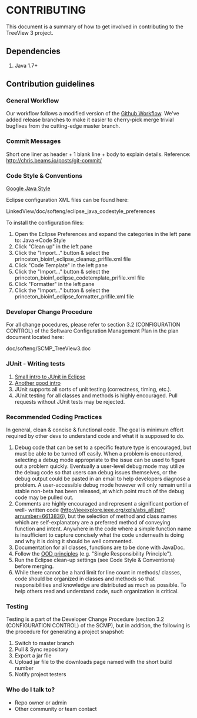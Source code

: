 # CONTRIBUTING #

This document is a summary of how to get involved in contributing to the TreeView 3 project.

## Dependencies

1. Java 1.7+

## Contribution guidelines

### General Workflow

Our workflow follows a modified version of the [Github Workflow](https://guides.github.com/introduction/flow/).
We've added release branches to make it easier to cherry-pick merge trivial
bugfixes from the cutting-edge master branch.

### Commit Messages
Short one liner as header + 1 blank line + body to explain details.
Reference: http://chris.beams.io/posts/git-commit/

### Code Style & Conventions
[Google Java Style](https://google-styleguide.googlecode.com/svn/trunk/javaguide.html)

Eclipse configuration XML files can be found here:

LinkedView/doc/softeng/eclipse_java_codestyle_preferences

To install the configuration files:

1. Open the Eclipse Preferences and expand the categories in the left pane to:
   Java->Code Style
2. Click "Clean up" in the left pane
3. Click the "Import..." button & select the
   princeton_bioinf_eclipse_cleanup_prifile.xml file
4. Click "Code Template" in the left pane
5. Click the "Import..." button & select the
   princeton_bioinf_eclipse_codetemplate_prifile.xml file
6. Click "Formatter" in the left pane
7. Click the "Import..." button & select the
   princeton_bioinf_eclipse_formatter_prifile.xml file

### Developer Change Procedure

For all change pocedures, please refer to section 3.2 (CONFIGURATION CONTROL) of
the Software Configuration Management Plan in the plan document located here:

doc/softeng/SCMP_TreeView3.doc

### JUnit - Writing tests
1. [Small intro to JUnit in Eclipse](https://courses.cs.washington.edu/courses/cse143/11wi/eclipse-tutorial/junit.shtml)
2. [Another good intro](http://www.vogella.com/tutorials/JUnit/article.html) 
3. JUnit supports all sorts of unit testing (correctness, timing, etc.).
4. JUnit testing for all classes and methods is highly encouraged.  Pull
   requests without JUnit tests may be rejected.

### Recommended Coding Practices
In general, clean & concise & functional code. The goal is minimum effort
required by other devs to understand code and what it is supposed to do.

1. Debug code that can be set to a specific feature type is encouraged, but must
   be able to be turned off easily.  When a problem is encountered, selecting a
   debug mode appropriate to the issue can be used to figure out a problem
   quickly.  Eventually a user-level debug mode may utilize the debug code so
   that users can debug issues themselves, or the debug output could be pasted
   in an email to help developers diagnose a problem.  A user-accessible debug
   mode however will only remain until a stable non-beta has been released, at
   which point much of the debug code may be pulled out.
2. Comments are highly encouraged and represent a significant portion of well-
   written code (http://ieeexplore.ieee.org/xpls/abs_all.jsp?arnumber=6613836),
   but the selection of method and class names which are self-explanatory are a
   preferred method of conveying function and intent.  Anywhere in the code
   where a simple function name is insufficient to capture concisely what the
   code underneath is doing and why it is doing it should be well commented.
3. Documentation for all classes, functions are to be done with JavaDoc.
4. Follow the [OOD principles](http://www.oodesign.com/design-principles.html) (e.g. "Single Responsibility Principle").
6. Run the Eclipse clean-up settings (see Code Style & Conventions) before
   merging.
7. While there cannot be a hard limit for line count in methods/ classes, code
   should be organized in classes and methods so that responsibilities and
   knowledge are distributed as much as possible. To help others read and
   understand code, such organization is critical.

### Testing

Testing is a part of the Developer Change Procedure (section 3.2 (CONFIGURATION
CONTROL) of the SCMP), but in addition, the following is the procedure for
generating a project snapshot:

1. Switch to master branch
2. Pull & Sync repository
3. Export a jar file
4. Upload jar file to the downloads page named with the short build number
5. Notify project testers

### Who do I talk to?

* Repo owner or admin
* Other community or team contact